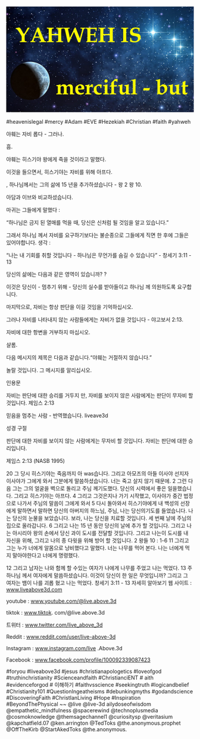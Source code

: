 ![Video cover image](../cover.jpg "cover photo")

#heavenislegal #mercy #Adam #EVE #Hezekiah #Christian #faith #yahweh

야훼는 자비 롭다 - 그러나.

흠.

야훼는 히스기야 왕에게 죽을 것이라고 말했다.

이것을 들으면서, 히스기야는 자비를 위해 아프다.

, 하나님께서는 그의 삶에 15 년을 추가하셨습니다 - 왕 2 왕 10.

아담과 이브와 비교하셨습니다.

마귀는 그들에게 말했다 :

“하나님은 금지 된 열매를 먹을 때, 당신은 신처럼 될 것임을 알고 있습니다.”

그래서 하나님 께서 자비를 요구하기보다는 불순종으로 그들에게 직면 한 후에 그들은 있어야합니다. 생각 :

“나는 내 기회를 취할 것입니다 - 하나님은 무언가를 숨길 수 있습니다” - 창세기 3:11 - 13

당신의 삶에는 다음과 같은 영역이 있습니까? ?

이것은 당신이 - 멈추기 위해 - 당신의 실수를 받아들이고 하나님 께 의원하도록 요구합니다.

마지막으로, 자비는 항상 판단을 이길 것임을 기억하십시오.

그러나 자비를 나타내지 않는 사람들에게는 자비가 없을 것입니다 - 야고보서 2:13.

자비에 대한 항변을 거부하지 마십시오.

샬롬.

다음 메시지의 제목은 다음과 같습니다.“야훼는 거절하지 않습니다.”

놀랄 것입니다. 그 메시지를 알리십시오.


인용문

자비는 판단에 대한 승리를 거두지 만, 자비를 보이지 않은 사람에게는 판단이 무자비 할 것입니다.
제임스 2:13

믿음을 멈추는 사람 - 반역했습니다.
liveave3d



성경 구절

판단에 대한 자비를 보이지 않는 사람에게는 무자비 할 것입니다. 자비는 판단에 대한 승리입니다.

제임스 2:13 (NASB 1995)

20 그 당시 히스기야는 죽음까지 아 was습니다. 그리고 아모즈의 아들 이사야 선지자 이사야가 그에게 와서 그분에게 말씀하셨습니다. 너는 죽고 살지 않기 때문에.
2 그런 다음 그는 그의 얼굴을 벽으로 돌리고 주님 께기도했다. 당신의 시력에서 좋은 일을했습니다. 그리고 히스기야는 아프다.
4 그리고 그것은지나 가기 시작했고, 이사야가 중간 법정으로 나가서 주님의 말씀이 그에게 와서
5 다시 돌아와서 히스기야에게 내 백성의 선장에게 말하면서 말하면 당신의 아버지의 하느님, 주님, 나는 당신의기도를 들었습니다. 나는 당신의 눈물을 보았습니다. 보라, 나는 당신을 치료할 것입니다. 세 번째 날에 주님의 집으로 올라갑니다.
6 그리고 나는 15 년 동안 당신의 날에 추가 할 것입니다. 그리고 나는 아시리아 왕의 손에서 당신 과이 도시를 전달할 것입니다. 그리고 나는이 도시를 내 자신을 위해, 그리고 나의 종 다윗을 위해 방어 할 것입니다.
2 왕들 10 : 1-6
11 그리고 그는 누가 너에게 알몸으로 낭비했다고 말했다. 너는 나무를 먹어 본다. 나는 너에게 먹지 말아야한다고 너에게 명령했다.

12 그리고 남자는 나와 함께 할 수있는 여자가 나에게 나무를 주었고 나는 먹었다.
13 주 하나님 께서 여자에게 말씀하셨습니다. 이것이 당신이 한 일은 무엇입니까? 그리고 그 여자는 뱀이 나를 괴롭 혔고 나는 먹었다.
창세기 3:11 - 13
자세히 알아보기
웹 사이트 : www.liveabove3d.com

youtube : www.youtube.com/@live.above.3d

tiktok : www.tiktok. com/@live.above.3d

트위터 : www.twitter.com/live_above_3d

Reddit : www.reddit.com/user/live-above-3d

Instagram : www.instagram.com/live .Above.3d

Facebook : www.facebook.com/profile/100092339087423

#foryou #liveabove3d #jesus #christianapologetics #loveofgod #truthinchristianity #Scienceandfaith #ChristianciENT # aith #evidenceforgod # 이해하기 #faithvsscience #seekingtruth #logicandbelief #Christianity101 #QuestionIngeatheisms #debunkingmyths #godandscience #DiscoveringFaith #ChristIanLiving #Hope #Inspiration #BeyondThePhysical ~~ @live @live-3d ailydoseofwisdom @empathetic_mindfulness @spacerewind @technoplusmedia @cosmoknowledge @themsagechannel1 @curiositysp @veritasium @kapchatfield.07 @ken.arrington @TedToks @the.anonymous.prophet @OffTheKirb @StartAkedToks @the.anonymous.

